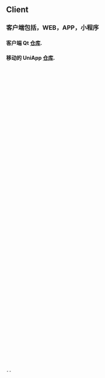 ## Client
### 客户端包括，WEB，APP，小程序  

#### 客户端 Qt [仓库](https://github.com/Thanks4T/uuuuu).  
  
#### 移动的 UniApp [仓库](https://github.com/Thanks4T/uuuuu).  
```Shell


























































--
